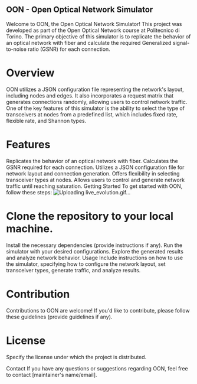 ## OON - Open Optical Network Simulator
Welcome to OON, the Open Optical Network Simulator! This project was developed as part of the Open Optical Network course at Politecnico di Torino. The primary objective of this simulator is to replicate the behavior of an optical network with fiber and calculate the required Generalized signal-to-noise ratio (GSNR) for each connection.

# Overview
OON utilizes a JSON configuration file representing the network's layout, including nodes and edges. It also incorporates a request matrix that generates connections randomly, allowing users to control network traffic. One of the key features of this simulator is the ability to select the type of transceivers at nodes from a predefined list, which includes fixed rate, flexible rate, and Shannon types.

# Features
Replicates the behavior of an optical network with fiber.
Calculates the GSNR required for each connection.
Utilizes a JSON configuration file for network layout and connection generation.
Offers flexibility in selecting transceiver types at nodes.
Allows users to control and generate network traffic until reaching saturation.
Getting Started
To get started with OON, follow these steps:
![Uploading live_evolution.gif…]()

# Clone the repository to your local machine.
Install the necessary dependencies (provide instructions if any).
Run the simulator with your desired configurations.
Explore the generated results and analyze network behavior.
Usage
Include instructions on how to use the simulator, specifying how to configure the network layout, set transceiver types, generate traffic, and analyze results.

# Contribution
Contributions to OON are welcome! If you'd like to contribute, please follow these guidelines (provide guidelines if any).

# License
Specify the license under which the project is distributed.

Contact
If you have any questions or suggestions regarding OON, feel free to contact [maintainer's name/email].
